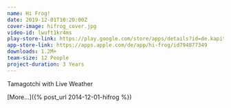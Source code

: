 ```yaml
---
name: Hi Frog!
date: 2019-12-01T10:20:00Z
cover-image: hifrog_cover.jpg
video-id: lwuft1kr4ms
play-store-link: https://play.google.com/store/apps/details?id=de.kapitaene.hifrog
app-store-link: https://apps.apple.com/de/app/hi-frog/id794877349
downloads: 1.2M+
team-size: 12 People
project-duration: 3 Years
---
```


Tamagotchi with Live Weather

[More...]({% post_url 2014-12-01-hifrog %})